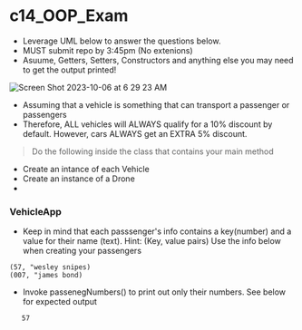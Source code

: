 # c14_OOP_Exam
- Leverage UML below to answer the questions below.
- MUST submit repo by 3:45pm (No extenions)
- Asuume, Getters, Setters, Constructors and anything else you may need to get the output printed!

![Screen Shot 2023-10-06 at 6 29 23 AM](https://github.com/MikailaAkeredolu/c14_OOP_Exam/assets/10773482/d398923e-bf7f-4a59-8625-65f84e92280c)

- Assuming that a vehicle is something that can transport a passenger or passengers
- Therefore, ALL vehicles will ALWAYS qualify for a 10% discount by default. However, cars ALWAYS get an EXTRA 5% discount.
> Do the following inside the class that contains your main method
- Create an intance of each Vehicle 
- Create an instance of a Drone
- 


### VehicleApp
- Keep in mind that each passsenger's info contains a key(number) and  a value for their name (text). Hint: (Key, value pairs)
Use the info below when creating your passengers
```
(57, "wesley snipes)
(007, "james bond) 

```
- Invoke passenegNumbers() to print out only their numbers. See below for expected output
```7
   57
```

